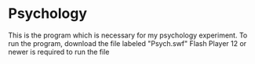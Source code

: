 # Psychology
This is the program which is necessary for my psychology experiment.
To run the program, download the file labeled "Psych.swf"
Flash Player 12 or newer is required to run the file
